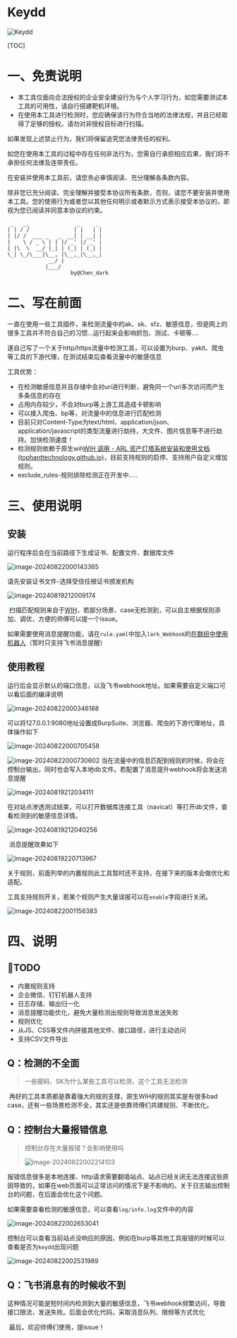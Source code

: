 # Keydd

![Keydd](https://socialify.git.ci/YouChenJun/Keydd/image?description=1&descriptionEditable=%E4%BB%8E%E6%B5%81%E9%87%8F%E5%8C%85%E5%8C%B9%E9%85%8D%E6%95%8F%E6%84%9F%E4%BF%A1%E6%81%AF%E7%9A%84%E6%B8%97%E9%80%8F%E7%A5%9E%E5%99%A8&font=Inter&forks=1&issues=1&language=1&logo=https%3A%2F%2Favatars.githubusercontent.com%2Fu%2F53772533%3Fv%3D4%26size%3D400&name=1&owner=1&pattern=Floating%20Cogs&stargazers=1&theme=Dark)

[TOC]



# 一、免责说明

- 本工具仅面向合法授权的企业安全建设行为与个人学习行为，如您需要测试本工具的可用性，请自行搭建靶机环境。
- 在使用本工具进行检测时，您应确保该行为符合当地的法律法规，并且已经取得了足够的授权。请勿对非授权目标进行扫描。

如果发现上述禁止行为，我们将保留追究您法律责任的权利。

如您在使用本工具的过程中存在任何非法行为，您需自行承担相应后果，我们将不承担任何法律及连带责任。

在安装并使用本工具前，请您务必审慎阅读、充分理解各条款内容。

除非您已充分阅读、完全理解并接受本协议所有条款，否则，请您不要安装并使用本工具。您的使用行为或者您以其他任何明示或者默示方式表示接受本协议的，即视为您已阅读并同意本协议的约束。

```
 _   __               _     _ 
| | / /              | |   | |
| |/ /  ___ _   _  __| | __| |
|    \ / _ \ | | |/ _' |/ _' |
| |\  \  __/ |_| | (_| | (_| |
\_| \_/\___|\__, |\__,_|\__,_|
             __/ |            
            |___/
					by@Chen_dark
```



# 二、写在前面

​	一直在使用一些工具插件，来检测流量中的ak、sk、sfz、敏感信息，但是网上的很多工具并不符合自己的习惯...运行起来会影响抓包、测试、卡顿等....

​	遂自己写了一个关于http/https流量中检测工具，可以设置为burp、yakit、爬虫等工具的下游代理，在测试结束后查看流量中的敏感信息

工具优势：

- 在检测敏感信息并且存储中会对uri进行判断，避免同一个uri多次访问而产生多条信息的存在
- 占用内存较少，不会对burp等上游工具造成卡顿影响
- 可以接入爬虫、bp等，对流量中的信息进行匹配检测
- 目前只对Content-Type为text/html、application/json、application/javascript的类型流量进行劫持，大文件、图片信息等不进行劫持。加快检测速度！
- 检测规则依赖于原生wih[WIH 调用 - ARL 资产灯塔系统安装和使用文档 (tophanttechnology.github.io)](https://tophanttechnology.github.io/ARL-doc/function_desc/web_info_hunter/)，目前支持规则的启停、支持用户自定义增加规则。
- exclude_rules-规则排除检测正在开发中.....

# 三、使用说明

## 安装

运行程序后会在当前路径下生成证书、配置文件、数据库文件

![image-20240822000143365](README.assets/image-20240822000143365.png)

请先安装证书文件-选择受信任根证书颁发机构

![image-20240819212009174](README.assets/image-20240819212009174.png)

​	扫描匹配规则来自于[WIH](https://tophanttechnology.github.io/ARL-doc/function_desc/web_info_hunter/)，若部分场景、case无检测到，可以自主根据规则添加、调优，方便的师傅可以提一个issue。

​	如果需要使用消息提醒功能，请在`rule.yaml`中加入`lark_Webhook`的[在群组中使用机器人](https://www.feishu.cn/hc/zh-CN/articles/360024984973-在群组中使用机器人)（暂时只支持飞书消息提醒）

## 使用教程

​	运行后会显示默认的端口信息，以及飞书webhook地址。如果需要自定义端口可以看后面的编译说明

![image-20240822000346188](README.assets/image-20240822000346188.png)

​	可以将127.0.0.1:9080地址设置成BurpSuite、浏览器、爬虫的下游代理地址，具体操作如下

![image-20240822000705458](README.assets/image-20240822000705458.png)

![image-20240822000730602](README.assets/image-20240822000730602.png)		当在流量中的信息匹配到规则的时候，将会在控制台输出，同时也会写入本地db文件。若配置了消息提升webhook将会发送消息提醒

![image-20240819212034111](README.assets/image-20240819212034111.png)

​	在对站点渗透测试结束，可以打开数据库连接工具（navicat）等打开db文件，查看检测到的敏感信息详情。

![image-20240819212040256](README.assets/image-20240819212040256.png)

​	消息提醒效果如下

![image-20240819220713967](README.assets/image-20240819220713967.png)

​	关于规则，前面列举的内置规则此工具暂时还不支持，在接下来的版本会做优化和适配。

​	工具支持规则开关，若某个规则产生大量误报可以在`enable`字段进行关闭。

![image-20240822001156383](README.assets/image-20240822001156383.png)

# 四、说明

## :notebook:TODO

- 内置规则支持
- 企业微信、钉钉机器人支持
- 日志存储、输出归一化
- 消息提醒功能优化，避免大量检测出规则导致消息发送失败
- 规则优化
- 从JS、CSS等文件内拼接其他文件、接口路径，进行主动访问
- 支持CSV文件导出

## Q：检测的不全面

>  一些密码、SK为什么某些工具可以检测，这个工具无法检测

​	再好的工具本质都是靠着强大的规则支撑，原生WIH的规则其实是有很多bad case，还有一些场景检测不全，其实还是依靠师傅们共建规则、不断优化。

## Q：控制台大量报错信息

> 控制台存在大量报错？会影响使用吗
>
> ![image-20240822002214103](README.assets/image-20240822002214103.png)

​	报错信息很多是本地连接、http请求需要翻墙站点、站点已经关闭无法连接这些原因导致的，如果在web页面可以正常访问的情况下是不影响的。关于日志输出控制台的问题，在后面会优化这个问题。

​	如果需要查看检测的敏感信息，可以查看`log/info.log`文件中的内容

![image-20240822002653041](README.assets/image-20240822002653041.png)

​	控制台可以查看当前站点没响应的原因，例如在burp等其他工具报错的时候可以查看是否为`keydd`出现问题

![image-20240822002531989](README.assets/image-20240822002531989.png)

## Q：飞书消息有的时候收不到

​	这种情况可能是短时间内检测到大量的敏感信息，飞书webhook频繁访问，导致接口限流，发送失败。后面会优化代码，采取消息队列、限频等方式优化



​	最后，欢迎师傅们使用，提issue！



